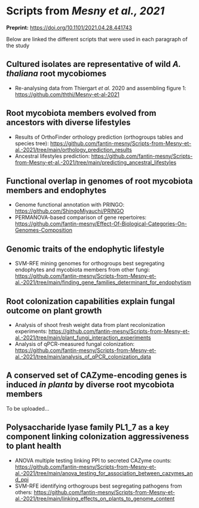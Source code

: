 # Scripts from ***Mesny *et al.*, 2021***

**Preprint:** https://doi.org/10.1101/2021.04.28.441743

Below are linked the different scripts that were used in each paragraph of the study

## Cultured isolates are representative of wild *A. thaliana* root mycobiomes

- Re-analysing data from Thiergart *et al.* 2020 and assembling figure 1: https://github.com/ththi/Mesny-et-al-2021

## Root mycobiota members evolved from ancestors with diverse lifestyles

- Results of OrthoFinder orthology prediction (orthogroups tables and species tree): https://github.com/fantin-mesny/Scripts-from-Mesny-et-al.-2021/tree/main/orthology_prediction_results
- Ancestral lifestyles prediction: https://github.com/fantin-mesny/Scripts-from-Mesny-et-al.-2021/tree/main/predicting_ancestral_lifestyles

## Functional overlap in genomes of root mycobiota members and endophytes

- Genome functional annotation with PRINGO: https://github.com/ShingoMiyauchi/PRINGO
- PERMANOVA-based comparison of gene repertoires: https://github.com/fantin-mesny/Effect-Of-Biological-Categories-On-Genomes-Composition

## Genomic traits of the endophytic lifestyle

- SVM-RFE mining genomes for orthogroups best segregating endophytes and mycobiota members from other fungi: https://github.com/fantin-mesny/Scripts-from-Mesny-et-al.-2021/tree/main/finding_gene_families_determinant_for_endophytism

## Root colonization capabilities explain fungal outcome on plant growth

- Analysis of shoot fresh weight data from plant recolonization experiments: https://github.com/fantin-mesny/Scripts-from-Mesny-et-al.-2021/tree/main/plant_fungi_interaction_experiments
- Analysis of qPCR-measured fungal colonization: https://github.com/fantin-mesny/Scripts-from-Mesny-et-al.-2021/tree/main/analysis_of_qPCR_colonization_data

## A conserved set of CAZyme-encoding genes is induced *in planta* by diverse root mycobiota members

To be uploaded...

## Polysaccharide lyase family PL1_7 as a key component linking colonization aggressiveness to plant health

- ANOVA multiple testing linking PPI to secreted CAZyme counts: https://github.com/fantin-mesny/Scripts-from-Mesny-et-al.-2021/tree/main/anova_testing_for_association_between_cazymes_and_ppi
- SVM-RFE identifying orthogroups best segregating pathogens from others: https://github.com/fantin-mesny/Scripts-from-Mesny-et-al.-2021/tree/main/linking_effects_on_plants_to_genome_content
